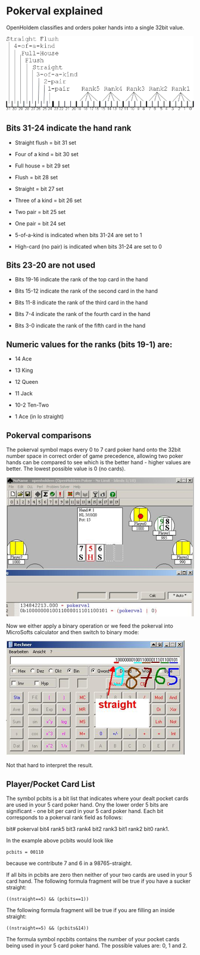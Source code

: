 # Pokerval explained

OpenHoldem classifies and orders poker hands into a single 32bit value.

<img src="images/openholdem/oh_script_explained/pokervalue.png" alt="image" />

## Bits 31-24 indicate the hand rank 

- Straight flush = bit 31 set

- Four of a kind = bit 30 set

- Full house = bit 29 set

- Flush = bit 28 set

- Straight = bit 27 set

- Three of a kind = bit 26 set

- Two pair = bit 25 set

- One pair = bit 24 set

- 5-of-a-kind is indicated when bits 31-24 are set to 1

- High-card (no pair) is indicated when bits 31-24 are set to 0

## Bits 23-20 are not used

- Bits 19-16 indicate the rank of the top card in the hand

- Bits 15-12 indicate the rank of the second card in the hand

- Bits 11-8 indicate the rank of the third card in the hand

- Bits 7-4 indicate the rank of the fourth card in the hand

- Bits 3-0 indicate the rank of the fifth card in the hand

## Numeric values for the ranks (bits 19-1) are: 

- 14 Ace

- 13 King

- 12 Queen

- 11 Jack

- 10-2 Ten-Two

- 1 Ace (in lo straight)

## Pokerval comparisons

The pokerval symbol maps every 0 to 7 card poker hand onto the 32bit
number space in correct order of game precedence, allowing two poker
hands can be compared to see which is the better hand - higher values
are better. The lowest possible value is 0 (no cards).

![image](images/openholdem/oh_script_explained/pokerval_manualmode.jpg)

Now we either apply a binary operation or we feed the pokerval into
MicroSofts calculator and then switch to binary mode:

![image](images/openholdem/oh_script_explained/pokerval_calculator.jpg)

Not that hard to interpret the result.

## Player/Pocket Card List 

The symbol pcbits is a bit list that indicates where your dealt pocket
cards are used in your 5 card poker hand. Ony the lower order 5 bits are
significant - one bit per card in your 5 card poker hand. Each bit
corresponds to a pokerval rank field as follows:

bit# pokerval bit4 rank5 bit3 rank4 bit2 rank3 bit1 rank2 bit0 rank1.

In the example above pcbits would look like

    pcbits = 00110

because we contribute 7 and 6 in a 98765-straight.

If all bits in pcbits are zero then neither of your two cards are used
in your 5 card hand. The following formula fragment will be true if you
have a sucker straight:

    ((nstraight==5) && (pcbits==1))

The following formula fragment will be true if you are filling an inside
straight:

    ((nstraight==5) && (pcbits&14))

The formula symbol npcbits contains the number of your pocket cards
being used in your 5 card poker hand. The possible values are: 0, 1 and
2.
